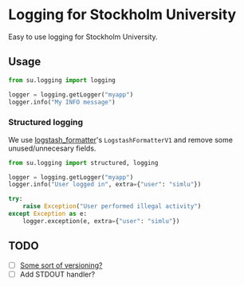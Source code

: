 # Logging for Stockholm University

Easy to use logging for Stockholm University.

## Usage

```python
from su.logging import logging

logger = logging.getLogger("myapp")
logger.info("My INFO message")
```

### Structured logging
We use
[logstash_formatter](https://github.com/ulule/python-logstash-formatter/)'s
`LogstashFormatterV1` and remove some unused/unnecesary fields.
```python
from su.logging import structured, logging

logger = logging.getLogger("myapp")
logger.info("User logged in", extra={"user": "simlu"})

try:
    raise Exception("User performed illegal activity")
except Exception as e:
    logger.exception(e, extra={"user": "simlu"})
```

## TODO
* [ ] [Some sort of versioning?](https://github.com/sdispater/poetry/issues/1036#issuecomment-489880822)
* [ ] Add STDOUT handler?
